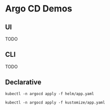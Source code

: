 # Argo CD Demos

## UI

TODO

## CLI

TODO


## Declarative

```
kubectl -n argocd apply -f helm/app.yaml
```

```
kubectl -n argocd apply -f kustomize/app.yaml
```
